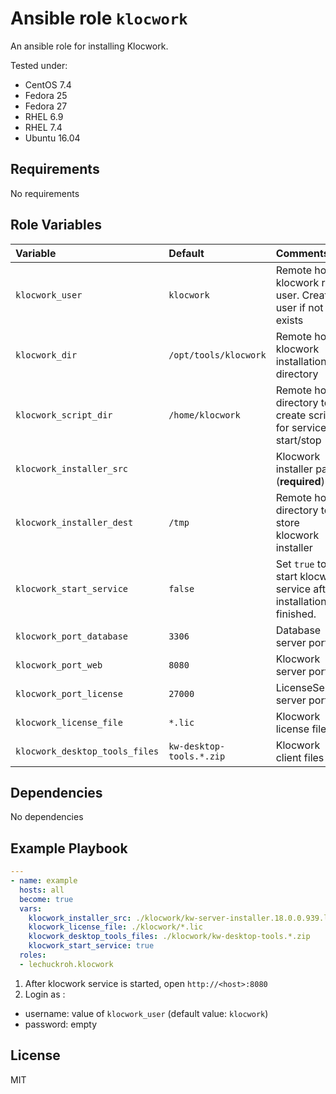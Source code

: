 # Ansible role `klocwork`

An ansible role for installing Klocwork.

Tested under:
* CentOS 7.4
* Fedora 25
* Fedora 27
* RHEL 6.9
* RHEL 7.4
* Ubuntu 16.04

## Requirements

No requirements

## Role Variables

| Variable                    | Default               | Comments                       |
|:----------------------------|:----------------------|:-------------------------------|
| `klocwork_user`             | `klocwork`            | Remote host klocwork run user. Creates user if not exists |
| `klocwork_dir`              | `/opt/tools/klocwork` | Remote host klocwork installation directory |
| `klocwork_script_dir`       | `/home/klocwork`      | Remote host directory to create scripts for service start/stop |
| `klocwork_installer_src`    |         | Klocwork installer path. (**required**) |
| `klocwork_installer_dest`   | `/tmp`  | Remote host directory to store klocwork installer |
| `klocwork_start_service`    | `false` | Set `true` to start klocwork service after installation finished. |
| `klocwork_port_database`    | `3306`  | Database server port |
| `klocwork_port_web`         | `8080`  | Klocwork server port |
| `klocwork_port_license`     | `27000` | LicenseServer server port. |
| `klocwork_license_file`        | `*.lic`                  | Klocwork license file(s) |
| `klocwork_desktop_tools_files` | `kw-desktop-tools.*.zip` | Klocwork client files |

## Dependencies

No dependencies

## Example Playbook

```yaml
---
- name: example
  hosts: all
  become: true
  vars:
    klocwork_installer_src: ./klocwork/kw-server-installer.18.0.0.939.linux64.sh
    klocwork_license_file: ./klocwork/*.lic
    klocwork_desktop_tools_files: ./klocwork/kw-desktop-tools.*.zip
    klocwork_start_service: true
  roles:
  - lechuckroh.klocwork
```

1. After klocwork service is started, open `http://<host>:8080`
2. Login as :
  * username: value of `klocwork_user` (default value:  `klocwork`)
  * password: empty

## License
MIT
